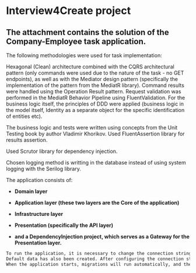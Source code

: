 # Interview4Create project

## The attachment contains the solution of the Company-Employee task application.

The following methodologies were used for task implementation:

Hexagonal (Clean) architecture combined with the CQRS architectural pattern (only commands were used due to the nature of the task - no GET endpoints), as well as with the Mediator design pattern (specifically the implementation of the pattern from the MediatR library). Command results were handled using the Operation Result pattern. Request validation was performed in the MediatR Behavior Pipeline using FluentValidation.
For the business logic itself, the principles of DDD were applied (business logic in the model itself, Identity as a separate object for the specific identification of entities etc).

The business logic and tests were written using concepts from the Unit Testing book by author Vladimir Khorikov.
Used FluentAssertion library for results assertion.

Used Scrutor library for dependency injection.

Chosen logging method is writting in the database instead of using system logging with the Serilog library.


The application consists of:

- **Domain layer**

- **Application layer (these two layers are the Core of the application)**

- **Infrastructure layer**

- **Presentation (specifically the API layer)**

- **and a DependencyInjection project, which serves as a Gateway for the Presentation layer.**


```diff
To run the application, it is necessary to change the connection string from the appSettings, which will target the local database on your computer.
Default data has also been created. After configuring the connection string, the application is ready to run. 
When the application starts, migrations will run automatically, and the application will be ready to use. 
```

